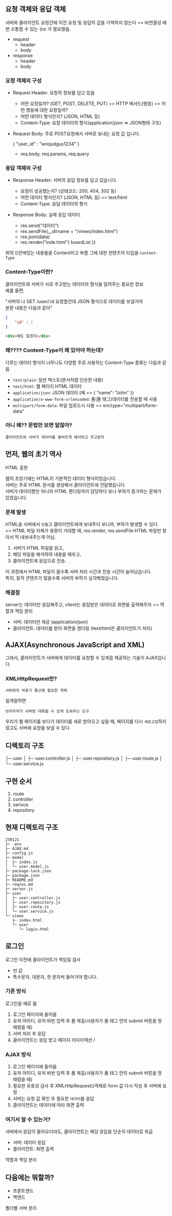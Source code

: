 ## 요청 객체와 응답 객체

서버와 클라이언트 요청간에 이전 요청 및 응답의 값을 기억하지 않는다 => 비연결성
매번 소통할 수 있는 `정보` 가 필요했음.

- request
    - header
    - body
- response
    - header
    - body

### 요청 객체의 구성

- Request Header: 요청의 정보를 담고 있음

    - 어떤 요청일까? (GET, POST, DELETE, PUT) => HTTP 메서드(행동) => 어떤 행동에 대한 요청일까?
    - 어떤 데이터 형식인지? (JSON, HTML 등)
    - Content-Type: 요청 데이터의 형식(application/json => JSON형태 구조)

- Request Body: 주로 POST요청에서 서버로 보내는 요청 값 입니다.

    { 
        "user_id" : "wnqudgus1234"
    }

    - req.body, req.params, req.query

### 응답 객체의 구성

- Response Header: 서버의 응답 정보를 담고 있습니다.

    - 요청이 성공했는지? (상태코드: 200, 404, 302 등)
    - 어떤 데이터 형식인지? (JSON, HTML 등) => text/html
    - Content-Type: 응답 데이터의 형식

- Response Body: 실제 응답 데이터.

    - res.send("데이터")
    - res.sendFile(__dirname + "/views/index.html")
    - res.json(data)
    - res.render("inde.html"{ boardList })

위의 ()안에있는 내용들을 Content라고 부름
그에 대한 컨텐츠의 타입을 `Content-Type`

### Content-Type이란?

클라이언트와 서버가 서로 주고받는 데이터의 형식을 알려주는 중요한 정보.  
예를 들면,  

"서버야 나 GET /user/:id 요청할건데 JSON 형식으로 데이터를 보낼거야  
본문 내용은 다음과 같아"

```json
{
    "id" : 1
}
```

```HTML
<div>얘도 알겠지</div>
```

### 왜???? Content-Type이 왜 있어야 하는데?

다루는 데이터 형식이 너무나도 다양함
주로 사용하는 Content-Type 종류는 다음과 같음

- `text/plain`: 일반 텍스트(문서처럼 단순한 내용)
- `text/html`: 웹 페이지 HTML 데이터
- `application/json`: JSON 데이터 (예 => { "name": "John" })
- `application/x-www-form-urlencoded`: 폼(폼 태그)데이터를 전송할 때 사용
- `multipart/form-data`: 파일 업로드시 사용 => enctype="multipart/form-data"

### 아니 왜?? 문법만 보면 알잖아?

`클라이언트와 서버가 데이터를 올바르게 해석하고 주고받자`

## 먼저, 웹의 초기 역사

HTML 출현

웹의 초창기에는 HTML이 기본적인 데이터 형식이었습니다.  
서버는 주로 HTML 문서를 생성해서 클라이언트에 전달했습니다.  
서버가 데이터뿐만 아니라 HTML 렌더링까지 담당하다 보니 부하가 증가하는 문제가 있었습니다.

### 문제 발생

HTML을 서버에서 `만들`고 클라이언트에게 보내주다 보니까, 부하가 발생할 수 있다.  
=> HTML 파일 자체가 용량이 거대할 때, res.render, res.sendFile HTML 파일만 찾아서 띡 내보내주는게 아님.

1. 서버가 HTML 파일을 읽고,
2. 해당 파일을 해석하여 내용을 채우고,
3. 클라이언트에 응답으로 전송.

이 과정에서 HTML 파일이 클수록 서버 처리 시간과 전송 시간이 늘어났습니다.  
특히, 동적 콘텐츠가 많을수록 서버의 부하가 심각해졌습니다.

### 해결점

server는 데이터만 응답해주고, client는 응답받은 데이터로 화면을 출력해주자
=> 역할과 책임 분리

- 서버: 데이터만 제공 (application/json)
- 클라이언트: 데이터를 받아 화면을 렌더링 (text/html은 클라이언트가 처리)

## AJAX(Asynchronous JavaScript and XML)

그래서, 클라이언트가 서버에게 데이터를 요청할 수 있게끔 제공하는 기술이
AJAX입니다.

### XMLHttpRequest란?

`서버와의 비동기 통신에 필요한 객체`

쉽게말하면

`브라우저가 서버랑 대화할 수 있게 도와주는 도구`

우리가 웹 페이지를 보다가 데이터를 새로 받아오고 싶을 때, 페이지를 다시 `새로고침`하지 않고도 서버에 요청을 보낼 수 있다.

## 디렉토리 구조

├─ user
│  ├─ user.controller.js
│  ├─ user.repository.js
│  ├─ user.route.js
│  └─ user.service.js

## 구현 순서

1. route
2. controller
3. serivce
4. repository

## 현재 디렉토리 구조

```
250121
├─ .env
├─ AJAX.md
├─ config.js
├─ model
│  ├─ index.js
│  └─ user.model.js
├─ package-lock.json
├─ package.json
├─ README.md
├─ reqres.md
├─ server.js
├─ user
│  ├─ user.controller.js
│  ├─ user.repository.js
│  ├─ user.route.js
│  └─ user.service.js
└─ views
   ├─ index.html
   └─ user
      └─ login.html
```

## 로그인

로그인 이전에 클라이언트가 책임질 검사

- 빈 값
- 특수문자, 대문자, 한 문자씩 들어가야 합니다.

### 기존 방식

로그인을 예로 듦

1. 로그인 페이지에 들어옴
2. 유저 아이디, 유저 비번 입력 후 폼 제출(사용자가 폼 태그 안의 submit 버튼을 땅 때렸을 때)
3. 서버 처리 후 응답
4. 클라이언트는 응답 받고 페이지 리다이렉션 /

### AJAX 방식

1. 로그인 페이지에 들어옴
2. 유저 아이디, 유저 비번 입력 후 폼 제출(사용자가 폼 태그 안의 submit 버튼을 땅 때렸을 때)
3. 필요한 유효성 검사 후 XMLHttpRequest()객체로 form 값 다시 작성 후 서버에 요청 
4. 서버는 요청 값 확인 후 필요한 `데이터`를 응답 
5. 클라이언트는 데이터에 따라 화면 출력

### 여기서 알 수 있는거?

서버에서 응답이 돌아오더라도, 클라이언트는 해당 응답을 단순히 데이터로 취급

- 서버: 데이터 응답
- 클라이언트: 화면 출력

역할과 책임 분리

## 다음에는 뭐할까?

- 프론트엔드
- 백엔드

폴더별 서버 분리